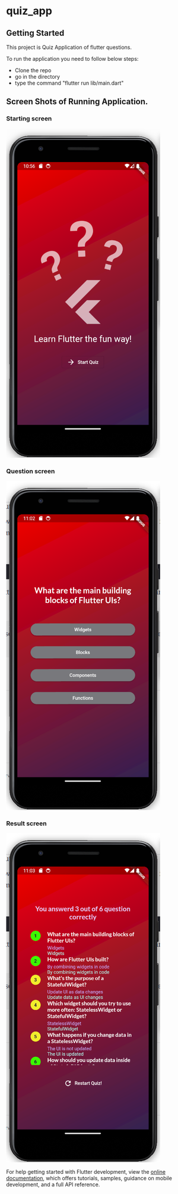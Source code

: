 # quiz_app

## Getting Started

This project is Quiz Application of flutter questions.

To run the application you need to follow below steps:

- Clone the repo
- go in the directory 
- type the command "flutter run lib/main.dart"

## Screen Shots of Running Application.

### Starting screen

![Alt text](screenshots/1.png)

### Question screen

![Alt text](screenshots/2.png)


### Result screen

![Alt text](screenshots/3.png)

For help getting started with Flutter development, view the
[online documentation](https://docs.flutter.dev/), which offers tutorials,
samples, guidance on mobile development, and a full API reference.
